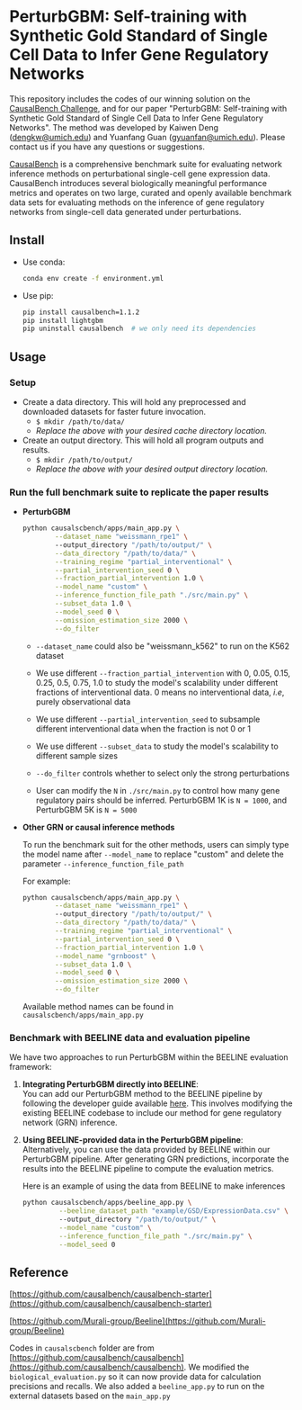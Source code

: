 # PerturbGBM: Self-training with Synthetic Gold Standard of Single Cell Data to Infer Gene Regulatory Networks  

This repository includes the codes of our winning solution on the [CausalBench Challenge](https://www.gsk.ai/causalbench-challenge/), and for our paper "PerturbGBM: Self-training with Synthetic Gold Standard of Single Cell Data to Infer Gene Regulatory Networks". The method was developed by Kaiwen Deng ([dengkw@umich.edu](mailto:dengkw@umich.edu)) and Yuanfang Guan ([gyuanfan@umich.edu](mailto:gyuanfan@umich.edu)). Please contact us if you have any questions or suggestions.

[CausalBench](https://arxiv.org/abs/2210.17283) is a comprehensive benchmark suite for evaluating network inference methods on perturbational single-cell gene expression data. 
CausalBench introduces several biologically meaningful performance metrics and operates on two large, curated and openly available benchmark data sets for evaluating methods on the inference of gene regulatory networks from single-cell data generated under perturbations.

## Install

* Use conda:
    ```bash
    conda env create -f environment.yml
    ```

* Use pip:
    ```bash
    pip install causalbench=1.1.2
    pip install lightgbm
    pip uninstall causalbench  # we only need its dependencies 
    ```

## Usage

### Setup

- Create a data directory. This will hold any preprocessed and downloaded datasets for faster future invocation.
  - `$ mkdir /path/to/data/`
  - _Replace the above with your desired cache directory location._
- Create an output directory. This will hold all program outputs and results.
  - `$ mkdir /path/to/output/`
  - _Replace the above with your desired output directory location._


### Run the full benchmark suite to replicate the paper results

* **PerturbGBM**

    ```bash
    python causalscbench/apps/main_app.py \
            --dataset_name "weissmann_rpe1" \  
            --output_directory "/path/to/output/" \
            --data_directory "/path/to/data/" \
            --training_regime "partial_interventional" \
            --partial_intervention_seed 0 \
            --fraction_partial_intervention 1.0 \
            --model_name "custom" \
            --inference_function_file_path "./src/main.py" \
            --subset_data 1.0 \
            --model_seed 0 \
            --omission_estimation_size 2000 \
            --do_filter
    ```
    * `--dataset_name` could also be "weissmann_k562" to run on the K562 dataset

    * We use different `--fraction_partial_intervention` with 0, 0.05, 0.15, 0.25, 0.5, 0.75, 1.0 to study the model's scalability under different fractions of interventional data. 0 means no interventional data, *i.e*, purely observational data

    * We use different `--partial_intervention_seed` to subsample different interventional data when the fraction is not 0 or 1

    * We use different `--subset_data` to study the model's scalability to different sample sizes

    * `--do_filter` controls whether to select only the strong perturbations

    * User can modify the `N` in `./src/main.py` to control how many gene regulatory pairs should be inferred. PerturbGBM 1K is `N = 1000`, and PerturbGBM 5K is `N = 5000`

* **Other GRN or causal inference methods**

    To run the benchmark suit for the other methods, users can simply type the model name after `--model_name` to replace "custom" and delete the parameter `--inference_function_file_path`

    For example:
    ```bash
    python causalscbench/apps/main_app.py \
            --dataset_name "weissmann_rpe1" \  
            --output_directory "/path/to/output/" \
            --data_directory "/path/to/data/" \
            --training_regime "partial_interventional" \
            --partial_intervention_seed 0 \
            --fraction_partial_intervention 1.0 \
            --model_name "grnboost" \
            --subset_data 1.0 \
            --model_seed 0 \
            --omission_estimation_size 2000 \
            --do_filter
    ```
    Available method names can be found in `causalscbench/apps/main_app.py`

### Benchmark with BEELINE data and evaluation pipeline

We have two approaches to run PerturbGBM within the BEELINE evaluation framework:

1. **Integrating PerturbGBM directly into BEELINE**:  
   You can add our PerturbGBM method to the BEELINE pipeline by following the developer guide available [here](https://murali-group.github.io/Beeline/BEELINE.html#developer-guide). This involves modifying the existing BEELINE codebase to include our method for gene regulatory network (GRN) inference.

2. **Using BEELINE-provided data in the PerturbGBM pipeline**:  
   Alternatively, you can use the data provided by BEELINE within our PerturbGBM pipeline. After generating GRN predictions, incorporate the results into the BEELINE pipeline to compute the evaluation metrics.

   Here is an example of using the data from BEELINE to make inferences
   ```bash
   python causalscbench/apps/beeline_app.py \
            --beeline_dataset_path "example/GSD/ExpressionData.csv" \  
            --output_directory "/path/to/output/" \
            --model_name "custom" \
            --inference_function_file_path "./src/main.py" \
            --model_seed 0
   ```

## Reference
[https://github.com/causalbench/causalbench-starter](https://github.com/causalbench/causalbench-starter)

[https://github.com/Murali-group/Beeline](https://github.com/Murali-group/Beeline)

Codes in `causalscbench` folder are from [https://github.com/causalbench/causalbench](https://github.com/causalbench/causalbench). We modified the `biological_evaluation.py` so it can now provide data for calculation precisions and recalls. We also added a `beeline_app.py` to run on the external datasets based on the `main_app.py`
